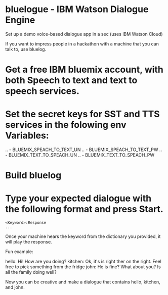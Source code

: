 # bluelogue - IBM Watson Dialogue Engine

Set up a demo voice-based dialogue app in a sec (uses IBM Watson Cloud)

If you want to impress people in a hackathon with a machine that you can talk to, use bluelog.

# Get a free IBM bluemix account, with both Speech to text and text to speech services.
# Set the secret keys for SST and TTS services in the folowing env Variables:
.. - BLUEMIX_SPEACH_TO_TEXT_UN
.. - BLUEMIX_SPEACH_TO_TEXT_PW
.. - BLUEMIX_TEXT_TO_SPEACH_UN
.. - BLUEMIX_TEXT_TO_SPEACH_PW
# Build bluelog
# Type your expected dialogue with the following format and press Start.

```
<Keyword>:Response
...
```

Once your machine hears the keyword from the dictionary you provided, it will play the response.

Fun example:

hello: Hi! How are you doing?
kitchen: Ok, it's is right ther on the right. Feel free to pick something from the fridge
john: He is fine? What about you? Is all the family doing well?


Now you can be creative and make a dialogue that contains hello, kitchen, and john.
